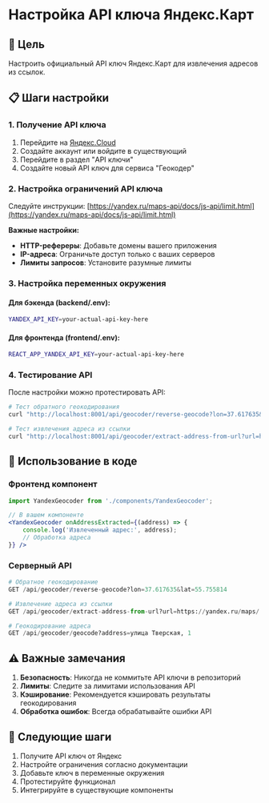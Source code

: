 # Настройка API ключа Яндекс.Карт

## 🎯 Цель
Настроить официальный API ключ Яндекс.Карт для извлечения адресов из ссылок.

## 📋 Шаги настройки

### 1. Получение API ключа
1. Перейдите на [Яндекс.Cloud](https://cloud.yandex.ru/)
2. Создайте аккаунт или войдите в существующий
3. Перейдите в раздел "API ключи"
4. Создайте новый API ключ для сервиса "Геокодер"

### 2. Настройка ограничений API ключа
Следуйте инструкции: [https://yandex.ru/maps-api/docs/js-api/limit.html](https://yandex.ru/maps-api/docs/js-api/limit.html)

**Важные настройки:**
- **HTTP-рефереры**: Добавьте домены вашего приложения
- **IP-адреса**: Ограничьте доступ только с ваших серверов
- **Лимиты запросов**: Установите разумные лимиты

### 3. Настройка переменных окружения

#### Для бэкенда (backend/.env):
```bash
YANDEX_API_KEY=your-actual-api-key-here
```

#### Для фронтенда (frontend/.env):
```bash
REACT_APP_YANDEX_API_KEY=your-actual-api-key-here
```

### 4. Тестирование API

После настройки можно протестировать API:

```bash
# Тест обратного геокодирования
curl "http://localhost:8001/api/geocoder/reverse-geocode?lon=37.617635&lat=55.755814"

# Тест извлечения адреса из ссылки
curl "http://localhost:8001/api/geocoder/extract-address-from-url?url=https://yandex.ru/maps/213/moscow/?text=улица%20Тверская%2C%201"
```

## 🔧 Использование в коде

### Фронтенд компонент
```jsx
import YandexGeocoder from './components/YandexGeocoder';

// В вашем компоненте
<YandexGeocoder onAddressExtracted={(address) => {
    console.log('Извлеченный адрес:', address);
    // Обработка адреса
}} />
```

### Серверный API
```python
# Обратное геокодирование
GET /api/geocoder/reverse-geocode?lon=37.617635&lat=55.755814

# Извлечение адреса из ссылки
GET /api/geocoder/extract-address-from-url?url=https://yandex.ru/maps/...

# Геокодирование адреса
GET /api/geocoder/geocode?address=улица Тверская, 1
```

## ⚠️ Важные замечания

1. **Безопасность**: Никогда не коммитьте API ключи в репозиторий
2. **Лимиты**: Следите за лимитами использования API
3. **Кэширование**: Рекомендуется кэшировать результаты геокодирования
4. **Обработка ошибок**: Всегда обрабатывайте ошибки API

## 🚀 Следующие шаги

1. Получите API ключ от Яндекс
2. Настройте ограничения согласно документации
3. Добавьте ключ в переменные окружения
4. Протестируйте функционал
5. Интегрируйте в существующие компоненты 